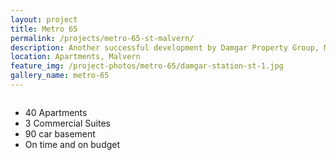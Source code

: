 ```yaml
---
layout: project
title: Metro 65
permalink: /projects/metro-65-st-malvern/
description: Another successful development by Damgar Property Group, Melbourne.
location: Apartments, Malvern
feature_img: /project-photos/metro-65/damgar-station-st-1.jpg
gallery_name: metro-65
---
```


<div class="row project-detail-content">
  <div class="small-11 medium-10 medium-offset-1 columns">
    <div class="row">
      <div class="medium-5 columns">
        <div class="column">
          <ul class="project-detail-key-points">
            <li>40 Apartments</li>
            <li>3 Commercial Suites</li>
            <li>90 car basement</li>
            <li>On time and on budget</li>
          </ul>
        </div>
      </div>
      <!-- <div class="medium-5 columns float-left">
        <div class="column">
          <p>TODO Damgar Property Group is at the forefront of small to medium residential and commercial property development in inner Melbourne. We are a boutique developer which means that all of our developments have our complete focus from beginning to end.</p>
          <p>During our 30 years in the Property Development business we have carefully fostered strong relationships with key industry partners including Architects, Engineers and Planning Consultants.</p>
        </div>
      </div> -->
    </div>
  </div>
</div>
